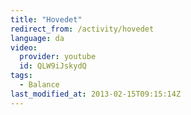 ```yaml
---
title: "Hovedet"
redirect_from: /activity/hovedet
language: da
video:
  provider: youtube
  id: QLW9iJskydQ
tags:
  - Balance
last_modified_at: 2013-02-15T09:15:14Z
---
```



